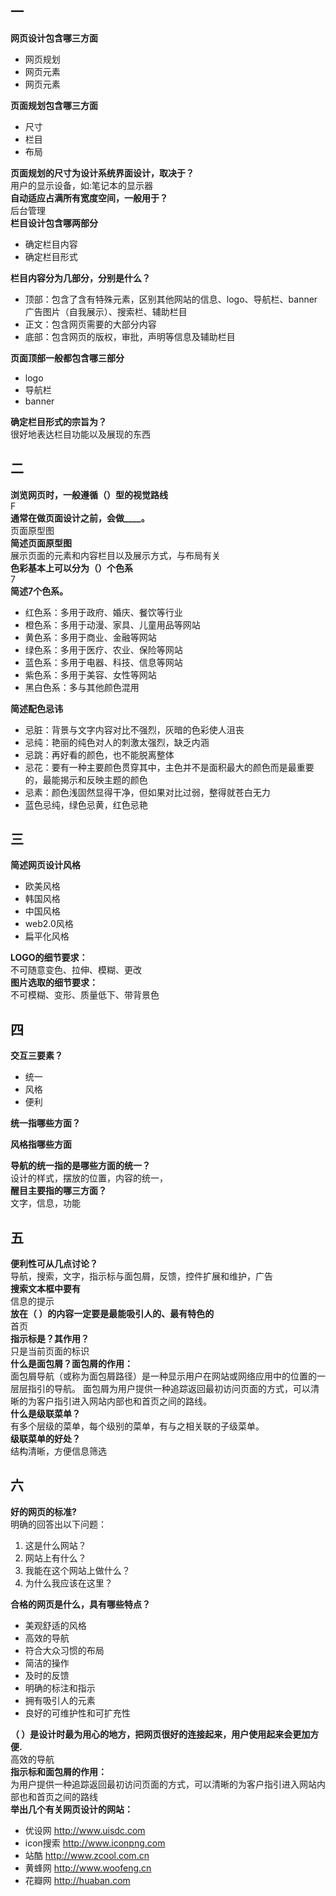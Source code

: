 ## 一
**网页设计包含哪三方面**  
- 网页规划
- 网页元素
- 网页元素

**页面规划包含哪三方面**  
- 尺寸
- 栏目
- 布局

**页面规划的尺寸为设计系统界面设计，取决于？**  
用户的显示设备，如:笔记本的显示器  
**自动适应占满所有宽度空间，一般用于？**  
后台管理  
**栏目设计包含哪两部分**  
- 确定栏目内容
- 确定栏目形式

**栏目内容分为几部分，分别是什么？**  
- 顶部：包含了含有特殊元素，区别其他网站的信息、logo、导航栏、banner广告图片（自我展示）、搜索栏、辅助栏目
- 正文：包含网页需要的大部分内容
- 底部：包含网页的版权，审批，声明等信息及辅助栏目

**页面顶部一般都包含哪三部分**
- logo
- 导航栏
- banner

**确定栏目形式的宗旨为？**  
很好地表达栏目功能以及展现的东西

## 二
**浏览网页时，一般遵循（）型的视觉路线**  
F  
**通常在做页面设计之前，会做____。**  
页面原型图  
**简述页面原型图**  
展示页面的元素和内容栏目以及展示方式，与布局有关  
**色彩基本上可以分为（）个色系**  
7  
**简述7个色系。**  
- 红色系：多用于政府、婚庆、餐饮等行业
- 橙色系：多用于动漫、家具、儿童用品等网站
- 黄色系：多用于商业、金融等网站
- 绿色系：多用于医疗、农业、保险等网站
- 蓝色系：多用于电器、科技、信息等网站
- 紫色系：多用于美容、女性等网站
- 黑白色系：多与其他颜色混用

**简述配色忌讳**  
- 忌脏：背景与文字内容对比不强烈，灰暗的色彩使人沮丧
- 忌纯：艳丽的纯色对人的刺激太强烈，缺乏内涵
- 忌跳：再好看的颜色，也不能脱离整体
- 忌花：要有一种主要颜色贯穿其中，主色并不是面积最大的颜色而是最重要的，最能揭示和反映主题的颜色
- 忌素：颜色浅固然显得干净，但如果对比过弱，整得就苍白无力
- 蓝色忌纯，绿色忌黄，红色忌艳

## 三
**简述网页设计风格**  
- 欧美风格
- 韩国风格
- 中国风格
- web2.0风格
- 扁平化风格

**LOGO的细节要求：**  
不可随意变色、拉伸、模糊、更改  
**图片选取的细节要求：**  
不可模糊、变形、质量低下、带背景色  

## 四
**交互三要素？**  
- 统一
- 风格
- 便利

**统一指哪些方面？**  

**风格指哪些方面**  

**导航的统一指的是哪些方面的统一？**  
设计的样式，摆放的位置，内容的统一，  
**醒目主要指的哪三方面？**  
文字，信息，功能  
## 五
**便利性可从几点讨论？**  
导航，搜索，文字，指示标与面包屑，反馈，控件扩展和维护，广告  
**搜索文本框中要有**  
信息的提示  
**放在（ ）的内容一定要是最能吸引人的、最有特色的**  
首页  
**指示标是？其作用？**  
只是当前页面的标识  
**什么是面包屑？面包屑的作用：**  
面包屑导航（或称为面包屑路径）是一种显示用户在网站或网络应用中的位置的一层层指引的导航。
面包屑为用户提供一种追踪返回最初访问页面的方式，可以清晰的为客户指引进入网站内部也和首页之间的路线。  
**什么是级联菜单？**  
有多个层级的菜单，每个级别的菜单，有与之相关联的子级菜单。  
**级联菜单的好处？**  
结构清晰，方便信息筛选  
## 六
**好的网页的标准?**  
明确的回答出以下问题：
1. 这是什么网站？
2. 网站上有什么？
3. 我能在这个网站上做什么？
4. 为什么我应该在这里？

**合格的网页是什么，具有哪些特点？**  
- 美观舒适的风格
- 高效的导航
- 符合大众习惯的布局
- 简洁的操作
- 及时的反馈
- 明确的标注和指示
- 拥有吸引人的元素
- 良好的可维护性和可扩充性

**（ ）是设计时最为用心的地方，把网页很好的连接起来，用户使用起来会更加方便.**  
高效的导航  
**指示标和面包屑的作用：**  
为用户提供一种追踪返回最初访问页面的方式，可以清晰的为客户指引进入网站内部也和首页之间的路线  
**举出几个有关网页设计的网站：**  
- 优设网 <http://www.uisdc.com>
- icon搜索 <http://www.iconpng.com>
- 站酷 <http://www.zcool.com.cn>
- 黄蜂网 <http://www.woofeng.cn>
- 花瓣网 <http://huaban.com>
